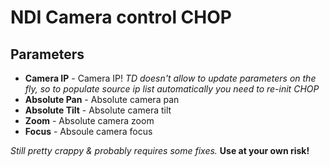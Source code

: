 # NDI Camera control CHOP
## Parameters
* **Camera IP** - Camera IP! _TD doesn't allow to update parameters on the fly, so to populate source ip list automatically you need to re-init CHOP_
* **Absolute Pan** - Absolute camera pan
* **Absolute Tilt** - Absolute camera tilt
* **Zoom** - Absolute camera zoom
* **Focus** - Absoule camera focus

_Still pretty crappy & probably requires some fixes._
__Use at your own risk!__

